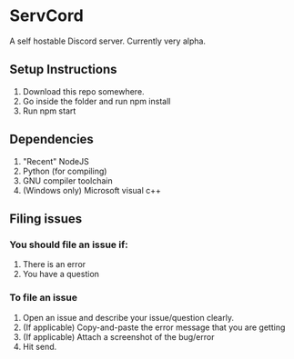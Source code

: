 # ServCord

A self hostable Discord server. Currently very alpha.

## Setup Instructions
1.  Download this repo somewhere.
2.  Go inside the folder and run npm install
3.  Run npm start

## Dependencies
1.  "Recent" NodeJS
2.  Python (for compiling)
3.  GNU compiler toolchain
4.  (Windows only) Microsoft visual c++ 

## Filing issues
### You should file an issue if:
1.  There is an error
2.  You have a question
### To file an issue
1.  Open an issue and describe your issue/question clearly. 
2.  (If applicable) Copy-and-paste the error message that you are getting
3.  (If applicable) Attach a screenshot of the bug/error
4.  Hit send.
